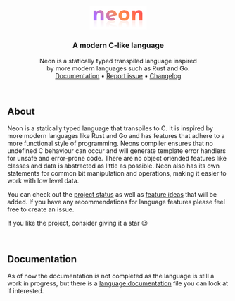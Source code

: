 <br />
<div align="center">
  <img src=".github/logo.svg" alt="Logo" width="130">

  <h3 align="center">A modern C-like language</h3>

  <p align="center">
    Neon is a statically typed transpiled language inspired
    <br>
    by more modern languages such as Rust and Go.
    <br />
    <a href="https://github.com/jesperkha/neon/blob/main/docs/lang.md">Documentation</a>
    •
    <a href="https://github.com/jesperkha/neon/issues">Report issue</a>
    •
    <a href="https://github.com/jesperkha/neon/blob/main/changelog.md">Changelog</a>
  </p>
</div>

<br>

## About

Neon is a statically typed language that transpiles to C. It is inspired by more modern languages like Rust and Go and has features that adhere to a more functional style of programming. Neons compiler ensures that no undefined C behaviour can occur and will generate template error handlers for unsafe and error-prone code. There are no object oriended features like classes and data is abstracted as little as possible. Neon also has its own statements for common bit manipulation and operations, making it easier to work with low level data.

You can check out the [project status](changelog.md) as well as [feature ideas](ideas.md) that will be added. If you have any recommendations for language features please feel free to create an issue.

If you like the project, consider giving it a star 😉

<br>

## Documentation

As of now the documentation is not completed as the language is still a work in progress, but there is a [language documentation](docs/lang.md) file you can look at if interested.

